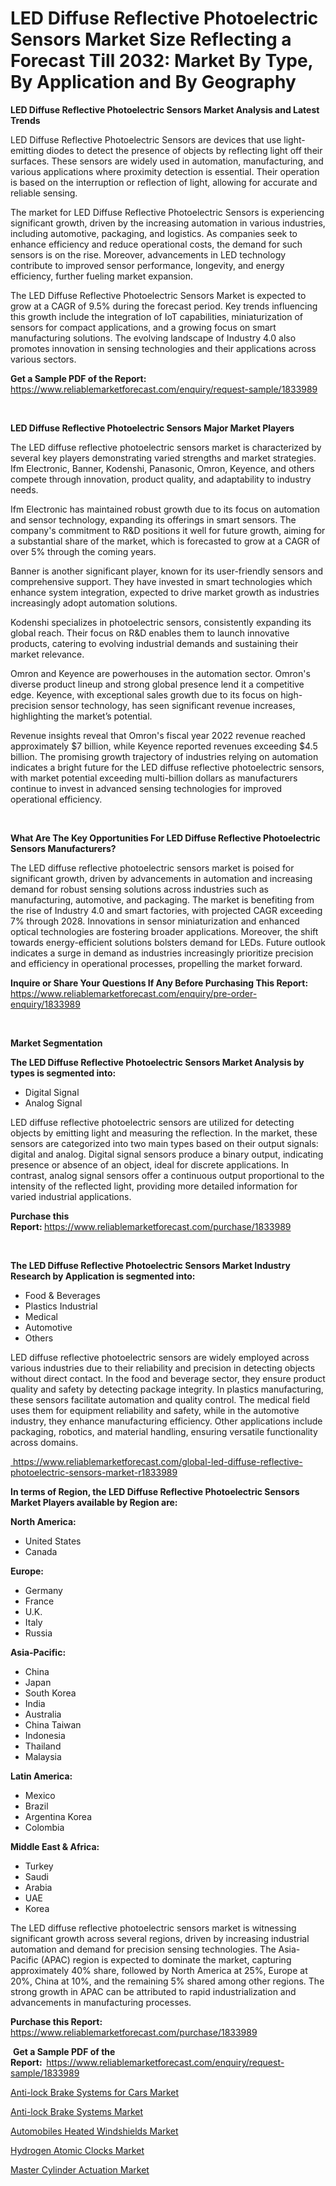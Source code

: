 <p><h1>LED Diffuse Reflective Photoelectric Sensors Market Size Reflecting a Forecast Till 2032: Market By Type, By Application and By Geography</h1></p><p><strong>LED Diffuse Reflective Photoelectric Sensors Market Analysis and Latest Trends</strong></p>
<p><p>LED Diffuse Reflective Photoelectric Sensors are devices that use light-emitting diodes to detect the presence of objects by reflecting light off their surfaces. These sensors are widely used in automation, manufacturing, and various applications where proximity detection is essential. Their operation is based on the interruption or reflection of light, allowing for accurate and reliable sensing.</p><p>The market for LED Diffuse Reflective Photoelectric Sensors is experiencing significant growth, driven by the increasing automation in various industries, including automotive, packaging, and logistics. As companies seek to enhance efficiency and reduce operational costs, the demand for such sensors is on the rise. Moreover, advancements in LED technology contribute to improved sensor performance, longevity, and energy efficiency, further fueling market expansion.</p><p>The LED Diffuse Reflective Photoelectric Sensors Market is expected to grow at a CAGR of 9.5% during the forecast period. Key trends influencing this growth include the integration of IoT capabilities, miniaturization of sensors for compact applications, and a growing focus on smart manufacturing solutions. The evolving landscape of Industry 4.0 also promotes innovation in sensing technologies and their applications across various sectors.</p></p>
<p><strong>Get a Sample PDF of the Report:&nbsp;</strong> <a href="https://www.reliablemarketforecast.com/enquiry/request-sample/1833989?utm_campaign=1832&utm_medium=2&utm_source=Github&utm_content=ia&utm_term=06012025&utm_id=led-diffuse-reflective-photoelectric-sensors">https://www.reliablemarketforecast.com/enquiry/request-sample/1833989</a></p>
<p>&nbsp;</p>
<p><strong>LED Diffuse Reflective Photoelectric Sensors Major Market Players</strong></p>
<p><p>The LED diffuse reflective photoelectric sensors market is characterized by several key players demonstrating varied strengths and market strategies. Ifm Electronic, Banner, Kodenshi, Panasonic, Omron, Keyence, and others compete through innovation, product quality, and adaptability to industry needs.</p><p>Ifm Electronic has maintained robust growth due to its focus on automation and sensor technology, expanding its offerings in smart sensors. The company's commitment to R&D positions it well for future growth, aiming for a substantial share of the market, which is forecasted to grow at a CAGR of over 5% through the coming years.</p><p>Banner is another significant player, known for its user-friendly sensors and comprehensive support. They have invested in smart technologies which enhance system integration, expected to drive market growth as industries increasingly adopt automation solutions.</p><p>Kodenshi specializes in photoelectric sensors, consistently expanding its global reach. Their focus on R&D enables them to launch innovative products, catering to evolving industrial demands and sustaining their market relevance.</p><p>Omron and Keyence are powerhouses in the automation sector. Omron's diverse product lineup and strong global presence lend it a competitive edge. Keyence, with exceptional sales growth due to its focus on high-precision sensor technology, has seen significant revenue increases, highlighting the market’s potential.</p><p>Revenue insights reveal that Omron's fiscal year 2022 revenue reached approximately $7 billion, while Keyence reported revenues exceeding $4.5 billion. The promising growth trajectory of industries relying on automation indicates a bright future for the LED diffuse reflective photoelectric sensors, with market potential exceeding multi-billion dollars as manufacturers continue to invest in advanced sensing technologies for improved operational efficiency.</p></p>
<p>&nbsp;</p>
<p><strong>What Are The Key Opportunities For LED Diffuse Reflective Photoelectric Sensors Manufacturers?</strong></p>
<p><p>The LED diffuse reflective photoelectric sensors market is poised for significant growth, driven by advancements in automation and increasing demand for robust sensing solutions across industries such as manufacturing, automotive, and packaging. The market is benefiting from the rise of Industry 4.0 and smart factories, with projected CAGR exceeding 7% through 2028. Innovations in sensor miniaturization and enhanced optical technologies are fostering broader applications. Moreover, the shift towards energy-efficient solutions bolsters demand for LEDs. Future outlook indicates a surge in demand as industries increasingly prioritize precision and efficiency in operational processes, propelling the market forward.</p></p>
<p><strong>Inquire or Share Your Questions If Any Before Purchasing This Report:</strong> <a href="https://www.reliablemarketforecast.com/enquiry/pre-order-enquiry/1833989?utm_campaign=1832&utm_medium=2&utm_source=Github&utm_content=ia&utm_term=06012025&utm_id=led-diffuse-reflective-photoelectric-sensors">https://www.reliablemarketforecast.com/enquiry/pre-order-enquiry/1833989</a></p>
<p>&nbsp;</p>
<p><strong>Market Segmentation</strong></p>
<p><strong>The LED Diffuse Reflective Photoelectric Sensors Market Analysis by types is segmented into:</strong></p>
<p><ul><li>Digital Signal</li><li>Analog Signal</li></ul></p>
<p><p>LED diffuse reflective photoelectric sensors are utilized for detecting objects by emitting light and measuring the reflection. In the market, these sensors are categorized into two main types based on their output signals: digital and analog. Digital signal sensors produce a binary output, indicating presence or absence of an object, ideal for discrete applications. In contrast, analog signal sensors offer a continuous output proportional to the intensity of the reflected light, providing more detailed information for varied industrial applications.</p></p>
<p><strong>Purchase this Report:&nbsp;</strong><a href="https://www.reliablemarketforecast.com/purchase/1833989?utm_campaign=1832&utm_medium=2&utm_source=Github&utm_content=ia&utm_term=06012025&utm_id=led-diffuse-reflective-photoelectric-sensors">https://www.reliablemarketforecast.com/purchase/1833989</a></p>
<p>&nbsp;</p>
<p><strong>The LED Diffuse Reflective Photoelectric Sensors Market Industry Research by Application is segmented into:</strong></p>
<p><ul><li>Food & Beverages</li><li>Plastics Industrial</li><li>Medical</li><li>Automotive</li><li>Others</li></ul></p>
<p><p>LED diffuse reflective photoelectric sensors are widely employed across various industries due to their reliability and precision in detecting objects without direct contact. In the food and beverage sector, they ensure product quality and safety by detecting package integrity. In plastics manufacturing, these sensors facilitate automation and quality control. The medical field uses them for equipment reliability and safety, while in the automotive industry, they enhance manufacturing efficiency. Other applications include packaging, robotics, and material handling, ensuring versatile functionality across domains.</p></p>
<p><a href="https://www.reliablemarketforecast.com/global-led-diffuse-reflective-photoelectric-sensors-market-r1833989?utm_campaign=1832&utm_medium=2&utm_source=Github&utm_content=ia&utm_term=06012025&utm_id=led-diffuse-reflective-photoelectric-sensors">&nbsp;https://www.reliablemarketforecast.com/global-led-diffuse-reflective-photoelectric-sensors-market-r1833989</a></p>
<p><strong>In terms of Region, the LED Diffuse Reflective Photoelectric Sensors Market Players available by Region are:</strong></p>
<p>
    <p> <strong> North America: </strong>
        <ul>
            <li>United States</li>
            <li>Canada</li>
        </ul>
        </p> 
    <p> <strong> Europe: </strong>
        <ul>
            <li>Germany</li>
            <li>France</li>
            <li>U.K.</li>
            <li>Italy</li>
            <li>Russia</li>
        </ul>
        </p> 
    <p> <strong> Asia-Pacific: </strong>
        <ul>
            <li>China</li>
            <li>Japan</li>
            <li>South Korea</li>
            <li>India</li>
            <li>Australia</li>
            <li>China Taiwan</li>
            <li>Indonesia</li>
            <li>Thailand</li>
            <li>Malaysia</li>
        </ul>
        </p> 
    <p> <strong> Latin America: </strong>
        <ul>
            <li>Mexico</li>
            <li>Brazil</li>
            <li>Argentina Korea</li>
            <li>Colombia</li>
        </ul>
        </p> 
    <p> <strong> Middle East & Africa: </strong>
        <ul>
            <li>Turkey</li>
            <li>Saudi</li>
            <li>Arabia</li>
            <li>UAE</li>
            <li>Korea</li>
        </ul>
    </p>
    </p>
<p><p>The LED diffuse reflective photoelectric sensors market is witnessing significant growth across several regions, driven by increasing industrial automation and demand for precision sensing technologies. The Asia-Pacific (APAC) region is expected to dominate the market, capturing approximately 40% share, followed by North America at 25%, Europe at 20%, China at 10%, and the remaining 5% shared among other regions. The strong growth in APAC can be attributed to rapid industrialization and advancements in manufacturing processes.</p></p>
<p><strong>Purchase this Report: </strong><a href="https://www.reliablemarketforecast.com/purchase/1833989?utm_campaign=1832&utm_medium=2&utm_source=Github&utm_content=ia&utm_term=06012025&utm_id=led-diffuse-reflective-photoelectric-sensors">https://www.reliablemarketforecast.com/purchase/1833989</a></p>
<p>&nbsp;<strong>Get a Sample PDF of the Report:&nbsp;&nbsp;</strong><a href="https://www.reliablemarketforecast.com/enquiry/request-sample/1833989?utm_campaign=1832&utm_medium=2&utm_source=Github&utm_content=ia&utm_term=06012025&utm_id=led-diffuse-reflective-photoelectric-sensors">https://www.reliablemarketforecast.com/enquiry/request-sample/1833989</a></p>
<p><strong></strong></p>
<p><p><a href="https://www.linkedin.com/pulse/anti-lock-brake-systems-cars-market-forecast-insights-growth-factors-iihbc?utm_campaign=1832&utm_medium=2&utm_source=Github&utm_content=ia&utm_term=06012025&utm_id=led-diffuse-reflective-photoelectric-sensors">Anti-lock Brake Systems for Cars Market</a></p><p><a href="https://www.linkedin.com/pulse/size-estimationof-anti-lock-brake-systems-market-forecast-nfqkc?utm_campaign=1832&utm_medium=2&utm_source=Github&utm_content=ia&utm_term=06012025&utm_id=led-diffuse-reflective-photoelectric-sensors">Anti-lock Brake Systems Market</a></p><p><a href="https://www.linkedin.com/pulse/decoding-automobiles-heated-windshields-market-signals-growth-snpre?utm_campaign=1832&utm_medium=2&utm_source=Github&utm_content=ia&utm_term=06012025&utm_id=led-diffuse-reflective-photoelectric-sensors">Automobiles Heated Windshields Market</a></p><p><a href="https://www.linkedin.com/pulse/hydrogen-atomic-clocks-market-growth-study-highlights-potential-rwpae?utm_campaign=1832&utm_medium=2&utm_source=Github&utm_content=ia&utm_term=06012025&utm_id=led-diffuse-reflective-photoelectric-sensors">Hydrogen Atomic Clocks Market</a></p><p><a href="https://www.linkedin.com/pulse/deep-dive-master-cylinder-actuation-market-future-growth-14-baefc?utm_campaign=1832&utm_medium=2&utm_source=Github&utm_content=ia&utm_term=06012025&utm_id=led-diffuse-reflective-photoelectric-sensors">Master Cylinder Actuation Market</a></p></p>